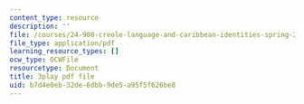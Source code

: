 ```yaml
---
content_type: resource
description: ''
file: /courses/24-908-creole-language-and-caribbean-identities-spring-2017/b7d4e0eb32de6dbb9de5a95f5f626be8_T8IjB94ka2g.pdf
file_type: application/pdf
learning_resource_types: []
ocw_type: OCWFile
resourcetype: Document
title: 3play pdf file
uid: b7d4e0eb-32de-6dbb-9de5-a95f5f626be8
---
```

